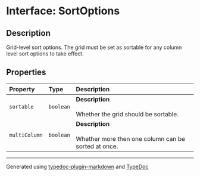 # Interface: SortOptions

## Description

Grid-level sort options. The grid must be set as sortable for any
 column level sort options to take effect.

## Properties

| Property | Type | Description |
| :------ | :------ | :------ |
| `sortable` | `boolean` | **Description**<br /><br />Whether the grid should be sortable. |
| `multiColumn` | `boolean` | **Description**<br /><br />Whether more then one column can be sorted at once. |

***

Generated using [typedoc-plugin-markdown](https://www.npmjs.com/package/typedoc-plugin-markdown) and [TypeDoc](https://typedoc.org/)
